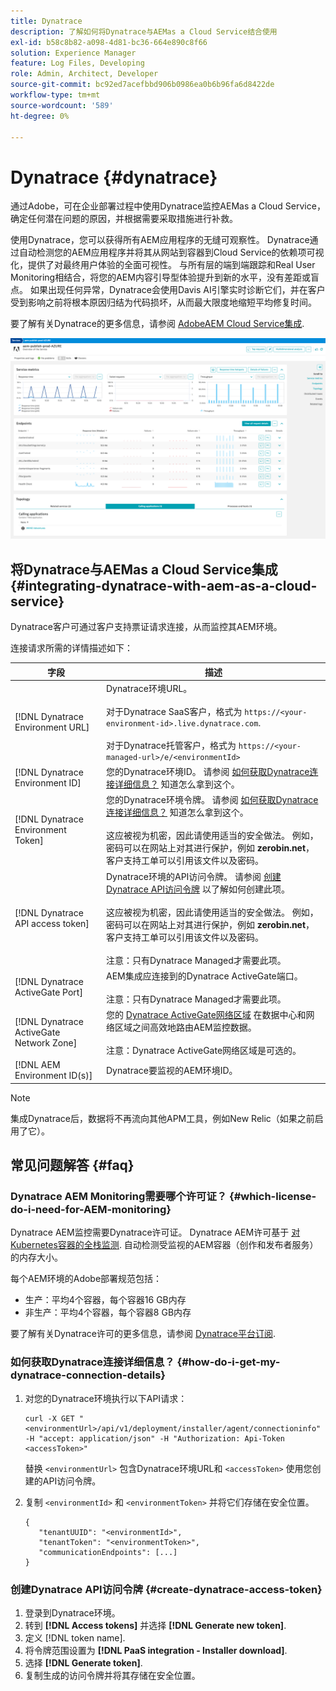 ```yaml
---
title: Dynatrace
description: 了解如何将Dynatrace与AEMas a Cloud Service结合使用
exl-id: b58c8b82-a098-4d81-bc36-664e890c8f66
solution: Experience Manager
feature: Log Files, Developing
role: Admin, Architect, Developer
source-git-commit: bc92ed7acefbbd906b0986ea0b6b96fa6d8422de
workflow-type: tm+mt
source-wordcount: '589'
ht-degree: 0%

---
```


# Dynatrace {#dynatrace}

通过Adobe，可在企业部署过程中使用Dynatrace监控AEMas a Cloud Service，确定任何潜在问题的原因，并根据需要采取措施进行补救。

使用Dynatrace，您可以获得所有AEM应用程序的无缝可观察性。 Dynatrace通过自动检测您的AEM应用程序并将其从网站到容器到Cloud Service的依赖项可视化，提供了对最终用户体验的全面可视性。 与所有层的端到端跟踪和Real User Monitoring相结合，将您的AEM内容引导型体验提升到新的水平，没有差距或盲点。 如果出现任何异常，Dynatrace会使用Davis AI引擎实时诊断它们，并在客户受到影响之前将根本原因归结为代码损坏，从而最大限度地缩短平均修复时间。

要了解有关Dynatrace的更多信息，请参阅 [AdobeAEM Cloud Service集成](https://www.dynatrace.com/hub/detail/adobe-experience-manager-1/).

![AEM作者和发布者性能指标](/help/implementing/cloud-manager/assets/dynatrace-performance-metrics.png)

## 将Dynatrace与AEMas a Cloud Service集成 {#integrating-dynatrace-with-aem-as-a-cloud-service}

Dynatrace客户可通过客户支持票证请求连接，从而监控其AEM环境。

连接请求所需的详情描述如下：

| **字段** | **描述** |
|---|---|
| [!DNL Dynatrace Environment URL] | Dynatrace环境URL。<br><br>对于Dynatrace SaaS客户，格式为 `https://<your-environment-id>.live.dynatrace.com`.<br><br>对于Dynatrace托管客户，格式为 `https://<your-managed-url>/e/<environmentId>` |
| [!DNL Dynatrace Environment ID] | 您的Dynatrace环境ID。 请参阅 [如何获取Dynatrace连接详细信息？](#how-do-i-get-my-dynatrace-connection-details) 知道怎么拿到这个。 |
| [!DNL Dynatrace Environment Token] | 您的Dynatrace环境令牌。 请参阅 [如何获取Dynatrace连接详细信息？](#how-do-i-get-my-dynatrace-connection-details) 知道怎么拿到这个。<br><br>这应被视为机密，因此请使用适当的安全做法。 例如，密码可以在网站上对其进行保护，例如 **zerobin.net**，客户支持工单可以引用该文件以及密码。 |
| [!DNL Dynatrace API access token] | Dynatrace环境的API访问令牌。  请参阅 [创建Dynatrace API访问令牌](#create-dynatrace-access-token) 以了解如何创建此项。<br><br>这应被视为机密，因此请使用适当的安全做法。 例如，密码可以在网站上对其进行保护，例如 **zerobin.net**，客户支持工单可以引用该文件以及密码。<br><br>注意：只有Dynatrace Managed才需要此项。 |
| [!DNL Dynatrace ActiveGate Port] | AEM集成应连接到的Dynatrace ActiveGate端口。<br><br>注意：只有Dynatrace Managed才需要此项。 |
| [!DNL Dynatrace ActiveGate Network Zone] | 您的 [Dynatrace ActiveGate网络区域](https://docs.dynatrace.com/docs/manage/network-zones) 在数据中心和网络区域之间高效地路由AEM监控数据。<br><br>注意：Dynatrace ActiveGate网络区域是可选的。 |
| [!DNL AEM Environment ID(s)] | Dynatrace要监视的AEM环境ID。 |

>[!NOTE]
>
>集成Dynatrace后，数据将不再流向其他APM工具，例如New Relic（如果之前启用了它）。

## 常见问题解答 {#faq}

### Dynatrace AEM Monitoring需要哪个许可证？ {#which-license-do-i-need-for-AEM-monitoring}

Dynatrace AEM监控需要Dynatrace许可证。 Dynatrace AEM许可基于 [对Kubernetes容器的全栈监测](https://docs.dynatrace.com/docs/shortlink/dps-hosts#gib-hour-calculation-for-containers-and-application-only-monitoring). 自动检测受监视的AEM容器（创作和发布者服务）的内存大小。

每个AEM环境的Adobe部署规范包括：

* 生产：平均4个容器，每个容器16 GB内存
* 非生产：平均4个容器，每个容器8 GB内存

要了解有关Dynatrace许可的更多信息，请参阅 [Dynatrace平台订阅](https://docs.dynatrace.com/docs/shortlink/dynatrace-platform-subscription).

### 如何获取Dynatrace连接详细信息？ {#how-do-i-get-my-dynatrace-connection-details}

1. 对您的Dynatrace环境执行以下API请求：

   ```
   curl -X GET "<environmentUrl>/api/v1/deployment/installer/agent/connectioninfo" -H "accept: application/json" -H "Authorization: Api-Token <accessToken>"
   ```


   替换 `<environmentUrl>` 包含Dynatrace环境URL和 `<accessToken>` 使用您创建的API访问令牌。

1. 复制 `<environmentId>` 和 `<environmentToken>` 并将它们存储在安全位置。

   ```
   {
      "tenantUUID": "<environmentId>",
      "tenantToken": "<environmentToken>",
      "communicationEndpoints": [...]
   }
   ```

### 创建Dynatrace API访问令牌 {#create-dynatrace-access-token}

1. 登录到Dynatrace环境。
1. 转到 **[!DNL Access tokens]** 并选择 **[!DNL Generate new token]**.
1. 定义 [!DNL token name].
1. 将令牌范围设置为 **[!DNL PaaS integration - Installer download]**.
1. 选择 **[!DNL Generate token]**.
1. 复制生成的访问令牌并将其存储在安全位置。






